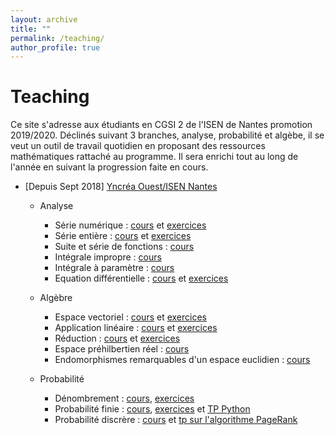 ```yaml
---
layout: archive
title: ""
permalink: /teaching/
author_profile: true
---
```

Teaching
======
Ce site s'adresse aux étudiants en CGSI 2 de l'ISEN de Nantes promotion 2019/2020.
Déclinés suivant 3 branches, analyse, probabilité et algèbe, il se veut un outil de travail quotidien en proposant des ressources mathématiques rattaché au programme.
Il sera enrichi tout au long de l'année en suivant la progression faite en cours.
* [Depuis Sept 2018]  [Yncréa Ouest/ISEN Nantes](https://isen-nantes.fr/)
  * Analyse
      * Série numérique : [cours](https://github.com/VincentTariel/cours/blob/master/analyse/serie_numerique_cours.pdf) et [exercices](https://github.com/VincentTariel/cours/blob/master/analyse/serie_numerique_exo.pdf)
      * Série entière : [cours](https://github.com/VincentTariel/cours/blob/master/analyse/serie_entiere_cours.pdf) et [exercices](https://github.com/VincentTariel/cours/blob/master/analyse/serie_entiere_exo.pdf)
      * Suite et série de fonctions : [cours](https://github.com/VincentTariel/cours/blob/master/analyse/suite_serie_fonction_cours.pdf)
      * Intégrale impropre : [cours](https://github.com/VincentTariel/cours/blob/master/analyse/integration_cours.pdf)
      * Intégrale à paramètre : [cours](https://github.com/VincentTariel/cours/blob/master/analyse/integrale_parametre_cours.pdf)
      * Equation différentielle : [cours](https://github.com/VincentTariel/cours/blob/master/analyse/equation_differentielle_cours.pdf) et [exercices](https://github.com/VincentTariel/cours/blob/master/analyse/equation_differentielle_exo.pdf)
      
  * Algèbre
       * Espace vectoriel : [cours](https://github.com/VincentTariel/cours/blob/master/algebre/espace_vectoriel_cours.pdf) et [exercices](https://github.com/VincentTariel/cours/blob/master/algebre/espace_vectoriel_exo.pdf)
       * Application linéaire : [cours](https://github.com/VincentTariel/cours/blob/master/algebre/application_lineaire_cours.pdf) et [exercices](https://github.com/VincentTariel/cours/blob/master/algebre/application_lineaire_exo.pdf) 
       * Réduction : [cours](https://github.com/VincentTariel/cours/blob/master/algebre/reduction_cours.pdf) et [exercices](https://github.com/VincentTariel/cours/blob/master/algebre/reduction_exo.pdf) 
       * Espace préhilbertien réel : [cours](https://github.com/VincentTariel/cours/blob/master/algebre/espace_prehilbertien_cours.pdf) 
       * Endomorphismes remarquables d'un espace euclidien : [cours](https://github.com/VincentTariel/cours/blob/master/algebre/isometrie_endomorphisme_symetrique_cours.pdf) 

  * Probabilité
       * Dénombrement : [cours](https://github.com/VincentTariel/cours/blob/master/probabilite/denombrement_cours.pdf), [exercices](https://github.com/VincentTariel/cours/blob/master/probabilite/denombrement_exo.pdf) 
       * Probabilité finie : [cours](https://github.com/VincentTariel/cours/blob/master/probabilite/probabilite_finie_cours.pdf), [exercices](https://github.com/VincentTariel/cours/blob/master/probabilite/probabilite_finie_exo.pdf) et 
         [TP Python](https://github.com/VincentTariel/cours/blob/master/probabilite/simulation_variable_aleatoire_avtivite_python.pdf)
       * Probabilité discrère : [cours](https://github.com/VincentTariel/cours/blob/master/probabilite/probabilite_discrete_cours.pdf)
        et [tp sur l'algorithme PageRank](https://github.com/VincentTariel/cours/blob/master/probabilite/TP_PageRank.pdf)

